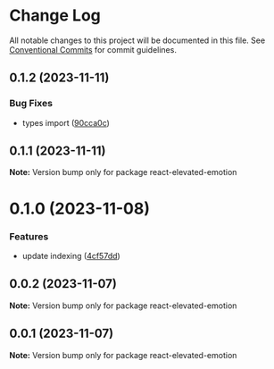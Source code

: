# Change Log

All notable changes to this project will be documented in this file.
See [Conventional Commits](https://conventionalcommits.org) for commit guidelines.

## 0.1.2 (2023-11-11)


### Bug Fixes

* types import ([90cca0c](https://github.com/nicholasjpanella/react-elevated-emotion/commit/90cca0cdd1960b2ac87b54aa7c1c2a9cbf014554))





## 0.1.1 (2023-11-11)

**Note:** Version bump only for package react-elevated-emotion





# 0.1.0 (2023-11-08)


### Features

* update indexing ([4cf57dd](https://github.com/nicholasjpanella/react-elevated-emotion/commit/4cf57ddb4a8c25e57803178cf9a2cad80e8a801d))





## 0.0.2 (2023-11-07)

**Note:** Version bump only for package react-elevated-emotion





## 0.0.1 (2023-11-07)

**Note:** Version bump only for package react-elevated-emotion
